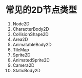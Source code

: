 # 常见的2D节点类型
1. Node2D
2. CharacterBody2D
3. CollisionShape2D
4. Area2D
5. AnimatableBody2D
6. TileMap
7. Sprite2D
8. AnimatedSprite2D
9. Camera2D
10. StaticBody2D
